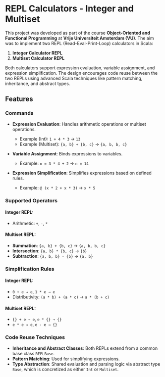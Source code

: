 # REPL Calculators - Integer and Multiset

This project was developed as part of the course **Object-Oriented and Functional Programming** at **Vrije Universiteit Amsterdam (VU)**. The aim was to implement two REPL (Read-Eval-Print-Loop) calculators in Scala:
1. **Integer Calculator REPL**
2. **Multiset Calculator REPL**

Both calculators support expression evaluation, variable assignment, and expression simplification. The design encourages code reuse between the two REPLs using advanced Scala techniques like pattern matching, inheritance, and abstract types.

## Features

### Commands
- **Expression Evaluation**: Handles arithmetic operations or multiset operations.
  - Example (Int): `1 + 4 * 3` → `13`
  - Example (Multiset): `{a, b} + {b, c}` → `{a, b, b, c}`
  
- **Variable Assignment**: Binds expressions to variables.
  - Example: `n = 3 * 4 + 2` → `n = 14`
  
- **Expression Simplification**: Simplifies expressions based on defined rules.
  - Example: `@ (x * 2 + x * 3)` → `x * 5`

### Supported Operators

#### Integer REPL:
- Arithmetic: `+`, `-`, `*`
  
#### Multiset REPL:
- **Summation**: `{a, b} + {b, c}` → `{a, b, b, c}`
- **Intersection**: `{a, b} * {b, c}` → `{b}`
- **Subtraction**: `{a, b, b} - {b}` → `{a, b}`

### Simplification Rules

#### Integer REPL:
- `0 + e → e`, `1 * e → e`
- Distributivity: `(a * b) + (a * c)` → `a * (b + c)`

#### Multiset REPL:
- `{} + e → e`, `e * {} → {}`
- `e * e → e`, `e - e → {}`

### Code Reuse Techniques
- **Inheritance and Abstract Classes**: Both REPLs extend from a common base class `REPLBase`.
- **Pattern Matching**: Used for simplifying expressions.
- **Type Abstraction**: Shared evaluation and parsing logic via abstract type `Base`, which is concretized as either `Int` or `Multiset`.
